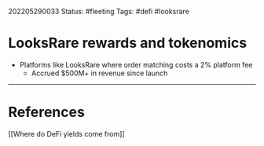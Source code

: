 202205290033
Status: #fleeting
Tags: #defi #looksrare

# LooksRare rewards and tokenomics

- Platforms like LooksRare where order matching costs a 2% platform fee
	- Accrued $500M+ in revenue since launch






---
# References
[[Where do DeFi yields come from]]